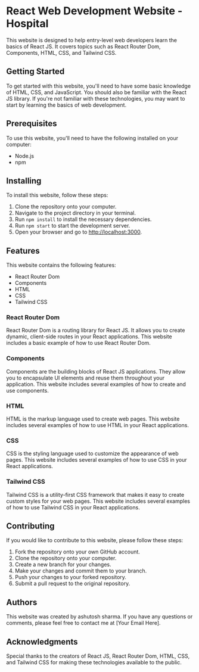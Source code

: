 # React Web Development Website - Hospital

This website is designed to help entry-level web developers learn the basics of React JS. It covers topics such as React Router Dom, Components, HTML, CSS, and Tailwind CSS.

## Getting Started

To get started with this website, you'll need to have some basic knowledge of HTML, CSS, and JavaScript. You should also be familiar with the React JS library. If you're not familiar with these technologies, you may want to start by learning the basics of web development.

## Prerequisites

To use this website, you'll need to have the following installed on your computer:

- Node.js
- npm

## Installing

To install this website, follow these steps:

1. Clone the repository onto your computer.
2. Navigate to the project directory in your terminal.
3. Run `npm install` to install the necessary dependencies.
4. Run `npm start` to start the development server.
5. Open your browser and go to [http://localhost:3000](http://localhost:3000).

## Features

This website contains the following features:

- React Router Dom
- Components
- HTML
- CSS
- Tailwind CSS

### React Router Dom

React Router Dom is a routing library for React JS. It allows you to create dynamic, client-side routes in your React applications. This website includes a basic example of how to use React Router Dom.

### Components

Components are the building blocks of React JS applications. They allow you to encapsulate UI elements and reuse them throughout your application. This website includes several examples of how to create and use components.

### HTML

HTML is the markup language used to create web pages. This website includes several examples of how to use HTML in your React applications.

### CSS

CSS is the styling language used to customize the appearance of web pages. This website includes several examples of how to use CSS in your React applications.

### Tailwind CSS

Tailwind CSS is a utility-first CSS framework that makes it easy to create custom styles for your web pages. This website includes several examples of how to use Tailwind CSS in your React applications.

## Contributing

If you would like to contribute to this website, please follow these steps:

1. Fork the repository onto your own GitHub account.
2. Clone the repository onto your computer.
3. Create a new branch for your changes.
4. Make your changes and commit them to your branch.
5. Push your changes to your forked repository.
6. Submit a pull request to the original repository.

## Authors

This website was created by ashutosh sharma. If you have any questions or comments, please feel free to contact me at [Your Email Here].

## Acknowledgments

Special thanks to the creators of React JS, React Router Dom, HTML, CSS, and Tailwind CSS for making these technologies available to the public.
